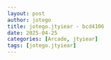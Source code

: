 ```yaml
---
layout: post
author: jotego
title: jotego.jtyiear - bcd4106
date: 2025-04-25
categories: [Arcade, jtyiear]
tags: [jotego.jtyiear]
---
```


